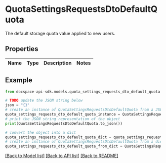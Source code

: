 # QuotaSettingsRequestsDtoDefaultQuota
The default storage quota value applied to new users.

## Properties

Name | Type | Description | Notes
------------ | ------------- | ------------- | -------------

## Example

```python
from docspace-api-sdk.models.quota_settings_requests_dto_default_quota import QuotaSettingsRequestsDtoDefaultQuota

# TODO update the JSON string below
json = "{}"
# create an instance of QuotaSettingsRequestsDtoDefaultQuota from a JSON string
quota_settings_requests_dto_default_quota_instance = QuotaSettingsRequestsDtoDefaultQuota.from_json(json)
# print the JSON string representation of the object
print(QuotaSettingsRequestsDtoDefaultQuota.to_json())

# convert the object into a dict
quota_settings_requests_dto_default_quota_dict = quota_settings_requests_dto_default_quota_instance.to_dict()
# create an instance of QuotaSettingsRequestsDtoDefaultQuota from a dict
quota_settings_requests_dto_default_quota_from_dict = QuotaSettingsRequestsDtoDefaultQuota.from_dict(quota_settings_requests_dto_default_quota_dict)
```
[[Back to Model list]](../README.md#documentation-for-models) [[Back to API list]](../README.md#documentation-for-api-endpoints) [[Back to README]](../README.md)


